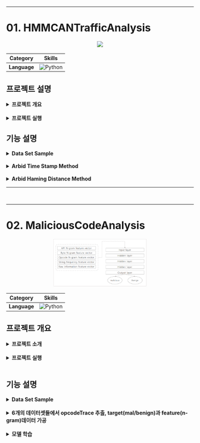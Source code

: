 - - -
# 01. HMMCANTrafficAnalysis
<!-- 프로젝트 대표 이미지 -->
<div align="center">
    <img  style="width: 50%" src="https://miro.medium.com/v2/resize:fit:681/1*BGYc0XF3JuykME2sNBtXlg.png">
      <!-- <h3>
       🌐 시연영상
        <a href="{실행동영상 유튜브 링크}">유튜브링크</a>
       </h3> -->

  | **Category** |**Skills**| 
  |-------------|---------|
  |**Language**| ![Python](https://img.shields.io/badge/python-3776AB?style=for-the-badge&logo=python&logoColor=white) |

</div>

## 프로젝트 설명
<details>
	<summary><b> 프로젝트 개요</b></summary>
    <ul>
        <li>CAN 네트워크에서 정상과 비정상(공격포함)트래픽을 가지고 데이터 가공후 HMM 알고리즘 적용
        </li>
        <li>타임스탬프가 1씩 증가하는 단위시간 동안의 각 Arbid 호출을 엔트로피 시퀀스로 가공 및 HMM 적용
        </li>
         <li>해밍 거리로 가공후 ArbId 시퀀스 HMM 적용
        </li>
    </ul>
</details>

<br>

<details>
	<summary><b> 프로젝트 실행</b></summary>
   
```bash
# prerequisites: python
# execution
git clone https://github.com/MpqM/ML_HMMCANTrafficAnalysis
python hmm_hamming_Arbid.py
python hmm_antropy.py
```

</details>

## 기능 설명
<details>
	<summary><b> Data Set Sample</b></summary>
   <p align ="center">
      <img src="../wiki-images/machine-learning/ml-cantraffic-1.png"/>
   </p>
</details>
<br>
<details>
	<summary><b> Arbid Time Stamp Method</b></summary>
   <p align ="center">
      <img src="../wiki-images/machine-learning/ml-cantraffic-2.png"/>
   </p>
</details>
<br>
<details>
	<summary><b> Arbid Haming Distance Method</b></summary>
   <p align ="center">
      <img src="../wiki-images/machine-learning/ml-cantraffic-3.png"/>
   </p>
</details>

- - -

<br>

- - -

# 02. MaliciousCodeAnalysis
<!-- 프로젝트 대표 이미지 -->
<div align="center">
    <img  style="width: 50%" src="../wiki-images/machine-learning/ml-maliciouscode-1.png">
      <!-- <h3>
       🌐 시연영상
        <a href="{실행동영상 유튜브 링크}">유튜브링크</a>
       </h3> -->

  | **Category** |**Skills**| 
  |-------------|---------|
  |**Language**| ![Python](https://img.shields.io/badge/python-3776AB?style=for-the-badge&logo=python&logoColor=white) |

</div>

## 프로젝트 개요
<details>
	<summary><b> 프로젝트 소개</b></summary>
    <ul>
        <li>N-GRAM 기반 탐지를 이용해 Opcode를 토큰으로하는 Opcode N-Gram을 이용해 머신러닝 기반 악성코드 탐지를 구현
        </li>
        <li>test(정상, 악성), train(정상, 악성), valid(정상, 악성)로 이루어진 데이터의 OPcode를 추출해 N-Gram으로 가공후 특징정보 추출
        </li>
        <li>tensorflow를 이용해 모델 학습 수행
        </li>
    </ul>
</details>

<br>

<details>
	<summary><b> 프로젝트 실행</b></summary>

```bash
# prerequisites: python
# execution
git clone https://github.com/MpqM/ML_MaliciousCodeAnalysis
python ganada-1.py
```

</details>

<br>

## 기능 설명
<details>
	<summary><b> Data Set Sample</b></summary>
   <p align ="center">
      <img src="../wiki-images/machine-learning/ml-maliciouscode-2.png"/>
   </p>
</details>
<br>
<details>
	<summary><b> 6개의 데이터셋들에서 opcodeTrace 추출, target(mal/benign)과 feature(n-gram)데이터 가공</b></summary>
   <p align ="center">
      <img src="../wiki-images/machine-learning/ml-maliciouscode-3.png"/>
   </p>
</details>
<br>
<details>
	<summary><b> 모델 학습</b></summary>
   <p align ="center">
      <img src="../wiki-images/machine-learning/ml-maliciouscode-4.png"/>
   </p>
</details>

<!-- - - -

<br>

- - - -->
